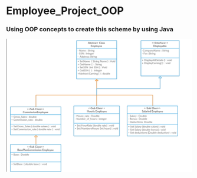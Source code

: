 # Employee_Project_OOP
### Using OOP concepts to create this scheme by using Java

   <img src="https://github.com/Ahmed-M-G/Employee_Project_OOP/blob/main/Classes.png?raw=true">
